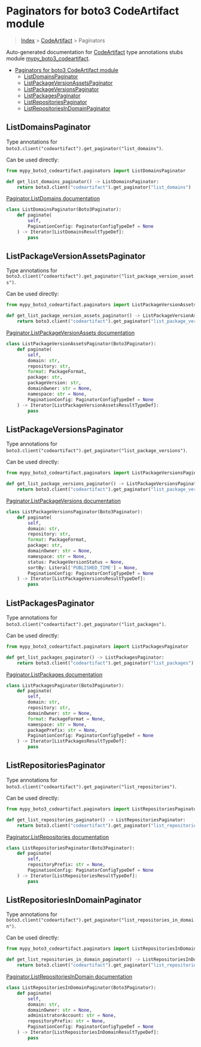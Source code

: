 # Paginators for boto3 CodeArtifact module

> [Index](../README.md) > [CodeArtifact](./README.md) > Paginators

Auto-generated documentation for [CodeArtifact](https://boto3.amazonaws.com/v1/documentation/api/latest/reference/services/codeartifact.html#CodeArtifact)
type annotations stubs module [mypy_boto3_codeartifact](https://pypi.org/project/mypy-boto3-codeartifact/).

- [Paginators for boto3 CodeArtifact module](#paginators-for-boto3-codeartifact-module)
  - [ListDomainsPaginator](#listdomainspaginator)
  - [ListPackageVersionAssetsPaginator](#listpackageversionassetspaginator)
  - [ListPackageVersionsPaginator](#listpackageversionspaginator)
  - [ListPackagesPaginator](#listpackagespaginator)
  - [ListRepositoriesPaginator](#listrepositoriespaginator)
  - [ListRepositoriesInDomainPaginator](#listrepositoriesindomainpaginator)

## ListDomainsPaginator

Type annotations for `boto3.client("codeartifact").get_paginator("list_domains")`.

Can be used directly:

```python
from mypy_boto3_codeartifact.paginators import ListDomainsPaginator

def get_list_domains_paginator() -> ListDomainsPaginator:
    return boto3.client("codeartifact").get_paginator("list_domains")
```

[Paginator.ListDomains documentation](https://boto3.amazonaws.com/v1/documentation/api/latest/reference/services/codeartifact.html#CodeArtifact.Paginator.ListDomains)

```python
class ListDomainsPaginator(Boto3Paginator):
    def paginate(
        self,
        PaginationConfig: PaginatorConfigTypeDef = None
    ) -> Iterator[ListDomainsResultTypeDef]:
        pass
```
## ListPackageVersionAssetsPaginator

Type annotations for `boto3.client("codeartifact").get_paginator("list_package_version_assets")`.

Can be used directly:

```python
from mypy_boto3_codeartifact.paginators import ListPackageVersionAssetsPaginator

def get_list_package_version_assets_paginator() -> ListPackageVersionAssetsPaginator:
    return boto3.client("codeartifact").get_paginator("list_package_version_assets")
```

[Paginator.ListPackageVersionAssets documentation](https://boto3.amazonaws.com/v1/documentation/api/latest/reference/services/codeartifact.html#CodeArtifact.Paginator.ListPackageVersionAssets)

```python
class ListPackageVersionAssetsPaginator(Boto3Paginator):
    def paginate(
        self,
        domain: str,
        repository: str,
        format: PackageFormat,
        package: str,
        packageVersion: str,
        domainOwner: str = None,
        namespace: str = None,
        PaginationConfig: PaginatorConfigTypeDef = None
    ) -> Iterator[ListPackageVersionAssetsResultTypeDef]:
        pass
```
## ListPackageVersionsPaginator

Type annotations for `boto3.client("codeartifact").get_paginator("list_package_versions")`.

Can be used directly:

```python
from mypy_boto3_codeartifact.paginators import ListPackageVersionsPaginator

def get_list_package_versions_paginator() -> ListPackageVersionsPaginator:
    return boto3.client("codeartifact").get_paginator("list_package_versions")
```

[Paginator.ListPackageVersions documentation](https://boto3.amazonaws.com/v1/documentation/api/latest/reference/services/codeartifact.html#CodeArtifact.Paginator.ListPackageVersions)

```python
class ListPackageVersionsPaginator(Boto3Paginator):
    def paginate(
        self,
        domain: str,
        repository: str,
        format: PackageFormat,
        package: str,
        domainOwner: str = None,
        namespace: str = None,
        status: PackageVersionStatus = None,
        sortBy: Literal['PUBLISHED_TIME'] = None,
        PaginationConfig: PaginatorConfigTypeDef = None
    ) -> Iterator[ListPackageVersionsResultTypeDef]:
        pass
```
## ListPackagesPaginator

Type annotations for `boto3.client("codeartifact").get_paginator("list_packages")`.

Can be used directly:

```python
from mypy_boto3_codeartifact.paginators import ListPackagesPaginator

def get_list_packages_paginator() -> ListPackagesPaginator:
    return boto3.client("codeartifact").get_paginator("list_packages")
```

[Paginator.ListPackages documentation](https://boto3.amazonaws.com/v1/documentation/api/latest/reference/services/codeartifact.html#CodeArtifact.Paginator.ListPackages)

```python
class ListPackagesPaginator(Boto3Paginator):
    def paginate(
        self,
        domain: str,
        repository: str,
        domainOwner: str = None,
        format: PackageFormat = None,
        namespace: str = None,
        packagePrefix: str = None,
        PaginationConfig: PaginatorConfigTypeDef = None
    ) -> Iterator[ListPackagesResultTypeDef]:
        pass
```
## ListRepositoriesPaginator

Type annotations for `boto3.client("codeartifact").get_paginator("list_repositories")`.

Can be used directly:

```python
from mypy_boto3_codeartifact.paginators import ListRepositoriesPaginator

def get_list_repositories_paginator() -> ListRepositoriesPaginator:
    return boto3.client("codeartifact").get_paginator("list_repositories")
```

[Paginator.ListRepositories documentation](https://boto3.amazonaws.com/v1/documentation/api/latest/reference/services/codeartifact.html#CodeArtifact.Paginator.ListRepositories)

```python
class ListRepositoriesPaginator(Boto3Paginator):
    def paginate(
        self,
        repositoryPrefix: str = None,
        PaginationConfig: PaginatorConfigTypeDef = None
    ) -> Iterator[ListRepositoriesResultTypeDef]:
        pass
```
## ListRepositoriesInDomainPaginator

Type annotations for `boto3.client("codeartifact").get_paginator("list_repositories_in_domain")`.

Can be used directly:

```python
from mypy_boto3_codeartifact.paginators import ListRepositoriesInDomainPaginator

def get_list_repositories_in_domain_paginator() -> ListRepositoriesInDomainPaginator:
    return boto3.client("codeartifact").get_paginator("list_repositories_in_domain")
```

[Paginator.ListRepositoriesInDomain documentation](https://boto3.amazonaws.com/v1/documentation/api/latest/reference/services/codeartifact.html#CodeArtifact.Paginator.ListRepositoriesInDomain)

```python
class ListRepositoriesInDomainPaginator(Boto3Paginator):
    def paginate(
        self,
        domain: str,
        domainOwner: str = None,
        administratorAccount: str = None,
        repositoryPrefix: str = None,
        PaginationConfig: PaginatorConfigTypeDef = None
    ) -> Iterator[ListRepositoriesInDomainResultTypeDef]:
        pass
```